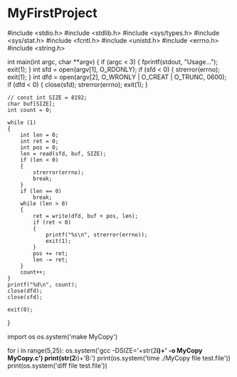 # MyFirstProject
#include <stdio.h>
#include <stdlib.h>
#include <sys/types.h>
#include <sys/stat.h>
#include <fcntl.h>
#include <unistd.h>
#include <errno.h>
#include <string.h>

int main(int argc, char **argv)
{
    if (argc < 3)
    {
        fprintf(stdout, "Usage...");
        exit(1);
    }
    int sfd = open(argv[1], O_RDONLY);
    if (sfd < 0)
    {
        strerror(errno);
        exit(1);
    }
    int dfd = open(argv[2], O_WRONLY | O_CREAT | O_TRUNC, 0600);
    if (dfd < 0)
    {
        close(sfd);
        strerror(errno);
        exit(1);
    }

    // const int SIZE = 8192;
    char buf[SIZE];
    int count = 0;

    while (1)
    {
        int len = 0;
        int ret = 0;
        int pos = 0;
        len = read(sfd, buf, SIZE);
        if (len < 0)
        {
            strerror(errno);
            break;
        }
        if (len == 0)
            break;
        while (len > 0)
        {
            ret = write(dfd, buf + pos, len);
            if (ret < 0)
            {
                printf("%s\n", strerror(errno));
                exit(1);
            }
            pos += ret;
            len -= ret;
        }
        count++;
    }
    printf("%d\n", count);
    close(dfd);
    close(sfd);

    exit(0);
}

import os
os.system('make MyCopy')

for i in range(5,25):
    os.system('gcc -DSIZE='+str(2**i)+' -o MyCopy MyCopy.c')
    print(str(2**i)+'B:')
    print(os.system('time ./MyCopy file test.file'))
    print(os.system('diff file test.file'))
